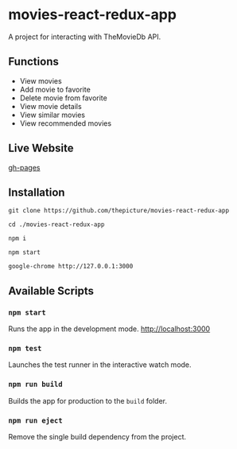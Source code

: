 # movies-react-redux-app

A project for interacting with TheMovieDb API.

## Functions

- View movies
- Add movie to favorite
- Delete movie from favorite
- View movie details
- View similar movies
- View recommended movies

## Live Website

[gh-pages](https://thepicture.github.io/movies-react-redux-app/)

## Installation

```
git clone https://github.com/thepicture/movies-react-redux-app
```

```
cd ./movies-react-redux-app
```

```
npm i
```

```
npm start
```

```
google-chrome http://127.0.0.1:3000
```

## Available Scripts

### `npm start`

Runs the app in the development mode.
[http://localhost:3000](http://localhost:3000)

### `npm test`

Launches the test runner in the interactive watch mode.

### `npm run build`

Builds the app for production to the `build` folder.

### `npm run eject`

Remove the single build dependency from the project.

